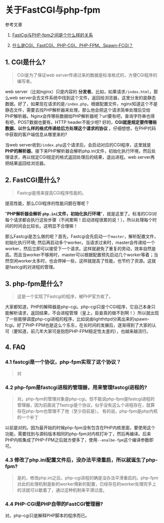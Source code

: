 # 关于FastCGI与php-fpm

参考文章

1. [FastCgi与PHP-fpm之间是个什么样的关系](https://segmentfault.com/q/1010000000256516)

2. [什么是CGI、FastCGI、PHP-CGI、PHP-FPM、Spawn-FCGI？](http://www.mike.org.cn/articles/what-is-cgi-fastcgi-php-fpm-spawn-fcgi/)

## 1. CGI是什么?

> CGI是为了保证web server传递过来的数据是标准格式的，方便CGI程序的编写者。

web server（比如nginx）只是内容的 **分发者**。比如，如果请求`/index.html`，那么web server会去文件系统中找到这个文件，返回给浏览器，这里分发的是静态数据。好了，如果现在请求的是`/index.php`，根据配置文件，nginx知道这个不是静态文件，需要去找PHP解析器来处理，那么他会把这个请求简单处理后交给PHP解析器。Nginx会传哪些数据给PHP解析器呢？url要有吧，查询字符串也得有吧，POST数据也要有，HTTP header不能少吧? 好的，**CGI就是规定要传哪些数据、以什么样的格式传递给后方处理这个请求的协议** 。仔细想想，在PHP代码中获取的客户端信息从哪里来的?

当web server收到`/index.php`这个请求后，会启动对应的CGI程序，这里就是 **PHP的解析器**。接下来PHP解析器会解析php.ini文件，初始化执行环境，然后处理请求，再以规定CGI规定的格式返回处理后的结果，退出进程。web server再把结果返回给浏览器。

## 2. FastCGI是什么?

> Fastcgi是用来提高CGI程序性能的。

提高性能，那么CGI程序的性能问题在哪呢？

"**PHP解析器会解析 `php.ini`文件，初始化执行环境**"，就是这里了。标准的CGI对每个请求都会执行这些步骤（不闲累啊！启动进程很累的说！），所以处理每个时间的时间会比较长。这明显不合理嘛！

那么Fastcgi是怎么做的呢？首先，Fastcgi会先启动一个`master`，解析配置文件，初始化执行环境; 然后再启动多个worker。当请求过来时，master会传递给一个worker，然后立即可以接受下一个请求。这样就避免了重复的劳动，效率自然是高。而且当worker不够用时，master可以根据配置预先启动几个worker等着；当然空闲worker太多时，也会停掉一些，这样就提高了性能，也节约了资源。这就是fastcgi的对进程的管理。

## 3. php-fpm是什么?

> 这是一个实现了Fastcgi的程序，被PHP官方收了。

大家都知道，PHP的解释器是php-cgi。php-cgi只是个CGI程序，它自己本身只能解析请求，返回结果，不会进程管理（皇上，臣妾真的做不到啊！）所以就出现了一些能够调度php-cgi进程的程序，比如说由lighthttpd分离出来的spawn-fcgi。好了PHP-FPM也是这么个东东，在长时间的发展后，逐渐得到了大家的认可（要知道，前几年大家可是抱怨PHP-FPM稳定性太差的），也越来越流行。

## 4. FAQ

### 4.1 fastcgi是一个协议，php-fpm实现了这个协议？

> 对

### 4.2 php-fpm是fastcgi进程的管理器，用来管理fastcgi进程的?

> 对。php-fpm的管理对象是php-cgi。但不能说php-fpm是fastcgi进程的管理器，因为前面说了fastcgi是个协议，似乎没有这么个进程存在，就算存在php-fpm也管理不了他（至少目前是）。 有的说，php-fpm是php内核的一个补丁

以前是对的。因为最开始的时候php-fpm没有包含在PHP内核里面，要使用这个功能，需要找到与源码版本相同的php-fpm对内核打补丁，然后再编译。后来PHP内核集成了PHP-FPM之后就方便多了，使用`--enalbe-fpm`这个编译参数即可。

### 4.3 修改了php.ini配置文件后，没办法平滑重启，所以就诞生了php-fpm?

> 是的，修改php.ini之后，php-cgi进程的确是没办法平滑重启的。php-fpm对此的处理机制是新的worker用新的配置，已经存在的worker处理完手上的活就可以歇着了，通过这种机制来平滑过度。

### 4.4 PHP-CGI是PHP自带的FastCGI管理器?

对。php-cgi只是解释PHP脚本的程序而已。
